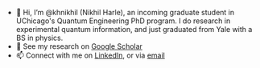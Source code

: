 - 👋 Hi, I’m @khnikhil (Nikhil Harle), an incoming graduate student in UChicago's Quantum Engineering PhD program. I do research in experimental quantum information, and just graduated from Yale with a BS in physics.
- 🌱 See my research on [Google Scholar](https://scholar.google.com/citations?user=KiAwX-8AAAAJ&hl=en&oi=ao)
- 📫 Connect with me on [LinkedIn](https://www.linkedin.com/in/nikhil-harle-9b8a2520b/), or via [email](mailto:nikhil.calvin@gmail.com)

<!---
khnikhil/khnikhil is a ✨ special ✨ repository because its `README.md` (this file) appears on your GitHub profile.
You can click the Preview link to take a look at your changes.
--->
